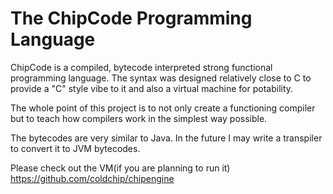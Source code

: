 The ChipCode Programming Language
=================================

ChipCode is a compiled, bytecode interpreted strong functional programming language. The syntax was designed relatively close to C to provide a "C" style vibe to it and also a virtual machine for potability.

The whole point of this project is to not only create a functioning compiler but to teach how compilers work in the simplest way possible.

The bytecodes are very similar to Java. In the future I may write a transpiler to convert it to JVM bytecodes. 

Please check out the VM(if you are planning to run it) https://github.com/coldchip/chipengine
